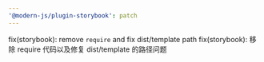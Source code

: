 ```yaml
---
'@modern-js/plugin-storybook': patch
---
```


fix(storybook): remove `require` and fix dist/template path
fix(storybook): 移除 require 代码以及修复 dist/template 的路径问题
